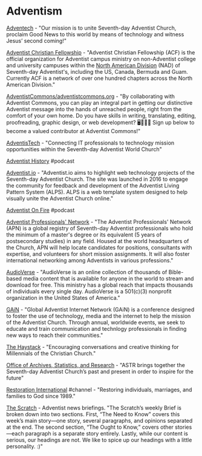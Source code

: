 # Adventism

[Adventech](https://adventech.io/) - "Our mission is to unite Seventh-day Adventist Church, proclaim Good News to this world by means of technology and witness Jesus’ second coming!"

[Adventist Christian Fellowship](http://acflink.org/) - "Adventist Christian Fellowship \(ACF\) is the official organization for Adventist campus ministry on non-Adventist college and university campuses within the [North American Division](http://nadadventist.org/) \(NAD\) of Seventh-day Adventist's, including the US, Canada, Bermuda and Guam. Currently ACF is a network of over one hundred chapters across the North American Division."

[AdventistCommons/adventistcommons.org](https://github.com/AdventistCommons/adventistcommons.org) - "By collaborating with Adventist Commons, you can play an integral part in getting our distinctive Adventist message into the hands of unreached people, right from the comfort of your own home. Do you have skills in writing, translating, editing, proofreading, graphic design, or web development? 🖥📝🎨😀 Sign up below to become a valued contributor at Adventist Commons!"

[AdventisTech](https://adventistech.org/) - "Connecting IT professionals to technology mission opportunities within the Seventh-day Adventist World Church"

[Adventist History](http://adventisthistorypodcast.org/) \#podcast

[Adventist.io](https://www.adventist.io/) - "Adventist.io aims to highlight web technology projects of the Seventh-day Adventist Church. The site was launched in 2016 to engage the community for feedback and development of the Adventist Living Pattern System \(ALPS\). ALPS is a web template system designed to help visually unite the Adventist Church online."

[Adventist On Fire](https://aofire.org/) \#podcast

[Adventist Professionals' Network](https://apn.adventist.org/home.asp) - "The Adventist Professionals' Network \(APN\) is a global registry of Seventh-day Adventist professionals who hold the minimum of a master's degree or its equivalent \(5 years of postsecondary studies\) in any field. Housed at the world headquarters of the Church, APN will help locate candidates for positions, consultants with expertise, and volunteers for short mission assignments. It will also foster international networking among Adventists in various professions."

[AudioVerse](https://www.audioverse.org/english/) - "AudioVerse is an online collection of thousands of Bible-based media content that is available for anyone in the world to stream and download for free. This ministry has a global reach that impacts thousands of individuals every single day. AudioVerse is a 501\(c\)\(3\) nonprofit organization in the United States of America."

[GAiN](https://gain.adventist.org/) - "Global Adventist Internet Network \(GAiN\) is a conference designed to foster the use of technology, media and the internet to help the mission of the Adventist Church. Through annual, worldwide events, we seek to educate and train communication and technlogy professionals in finding new ways to reach their communities."

[The Haystack](https://www.thehaystack.org/) - "Encouraging conversations and creative thinking for Millennials of the Christian Church."

[Office of Archives, Statistics, and Research](https://www.adventistarchives.org/) - "ASTR brings together the Seventh-day Adventist Church’s past and present in order to inspire for the future"

[Restoration International](https://www.youtube.com/c/RestorationInternational) \#channel - "Restoring individuals, marriages, and families to God since 1989."

[The Scratch](https://thescratchnews.com/) - Adventist news briefings. "The Scratch’s weekly Brief is broken down into two sections. First, “The Need to Know” covers this week’s main story—one story, several paragraphs, and opinions separated at the end. The second section, “The Ought to Know,” covers other stories—each paragraph is a separate story entirely. Lastly, while our content is serious, our headings are not. We like to spice up our headings with a little personality. :\)" 

